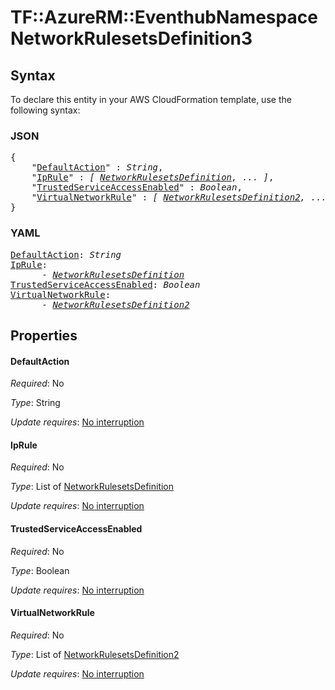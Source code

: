 # TF::AzureRM::EventhubNamespace NetworkRulesetsDefinition3

## Syntax

To declare this entity in your AWS CloudFormation template, use the following syntax:

### JSON

<pre>
{
    "<a href="#defaultaction" title="DefaultAction">DefaultAction</a>" : <i>String</i>,
    "<a href="#iprule" title="IpRule">IpRule</a>" : <i>[ <a href="networkrulesetsdefinition.md">NetworkRulesetsDefinition</a>, ... ]</i>,
    "<a href="#trustedserviceaccessenabled" title="TrustedServiceAccessEnabled">TrustedServiceAccessEnabled</a>" : <i>Boolean</i>,
    "<a href="#virtualnetworkrule" title="VirtualNetworkRule">VirtualNetworkRule</a>" : <i>[ <a href="networkrulesetsdefinition2.md">NetworkRulesetsDefinition2</a>, ... ]</i>
}
</pre>

### YAML

<pre>
<a href="#defaultaction" title="DefaultAction">DefaultAction</a>: <i>String</i>
<a href="#iprule" title="IpRule">IpRule</a>: <i>
      - <a href="networkrulesetsdefinition.md">NetworkRulesetsDefinition</a></i>
<a href="#trustedserviceaccessenabled" title="TrustedServiceAccessEnabled">TrustedServiceAccessEnabled</a>: <i>Boolean</i>
<a href="#virtualnetworkrule" title="VirtualNetworkRule">VirtualNetworkRule</a>: <i>
      - <a href="networkrulesetsdefinition2.md">NetworkRulesetsDefinition2</a></i>
</pre>

## Properties

#### DefaultAction

_Required_: No

_Type_: String

_Update requires_: [No interruption](https://docs.aws.amazon.com/AWSCloudFormation/latest/UserGuide/using-cfn-updating-stacks-update-behaviors.html#update-no-interrupt)

#### IpRule

_Required_: No

_Type_: List of <a href="networkrulesetsdefinition.md">NetworkRulesetsDefinition</a>

_Update requires_: [No interruption](https://docs.aws.amazon.com/AWSCloudFormation/latest/UserGuide/using-cfn-updating-stacks-update-behaviors.html#update-no-interrupt)

#### TrustedServiceAccessEnabled

_Required_: No

_Type_: Boolean

_Update requires_: [No interruption](https://docs.aws.amazon.com/AWSCloudFormation/latest/UserGuide/using-cfn-updating-stacks-update-behaviors.html#update-no-interrupt)

#### VirtualNetworkRule

_Required_: No

_Type_: List of <a href="networkrulesetsdefinition2.md">NetworkRulesetsDefinition2</a>

_Update requires_: [No interruption](https://docs.aws.amazon.com/AWSCloudFormation/latest/UserGuide/using-cfn-updating-stacks-update-behaviors.html#update-no-interrupt)

